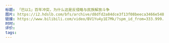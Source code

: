```yaml
---
标题: 「巴以1」百年冲突，为什么这是反侵略与民族解放斗争
图片: https://i2.hdslb.com/bfs/archive/d8dfd2a84dce3f13f08beeca3466e5487293834b.jpg@518w_290h_1c_!web-video-share-cover.avif
链接: https://www.bilibili.com/video/BV1Yu4y1E7Mk/?spm_id_from=333.999.0.0&vd_source=e815fa5e2c428a98163e9d19be40ec58
时时: 
评价: 
tags:
---
```


